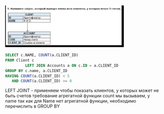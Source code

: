 ![img.png](img.png)

```sql
SELECT c.NAME, COUNT(a.CLIENT_ID)
FROM Client c
         LEFT JOIN Accounts a ON c.ID = a.CLIENT_ID
GROUP BY c.name, a.CLIENT_ID
HAVING COUNT(a.CLIENT_ID) < 5
   AND COUNT(a.CLIENT_ID) >= 0

```

LEFT JOINT - применяем чтобы показать клиентов, у которых может не быть счетов
требование агрегатной функции count мы вызываем, у name
так как для Name нет агригатной функции, необходимо перечислить в GROUP BY 